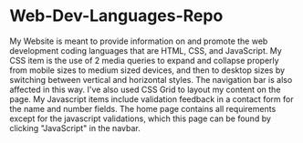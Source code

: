 # Web-Dev-Languages-Repo

My Website is meant to provide information on and promote the web development coding languages that are HTML, CSS, and JavaScript. My CSS item is the use of 2 media queries to expand and collapse properly from mobile sizes to medium sized devices, and then to desktop sizes by switching between vertical and horizontal styles.  The navigation bar is also affected in this way. I've also used CSS Grid to layout my content on the page. My Javascript items include validation feedback in a contact form for the name and number fields. The home page contains all requirements except for the javascript validations, which this page can be found by clicking "JavaScript" in the navbar.
